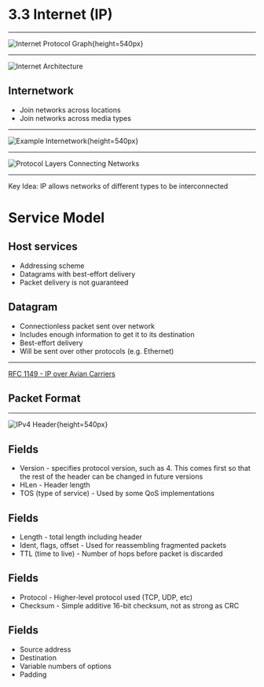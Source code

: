 3.3 Internet (IP)
=================

---

![Internet Protocol Graph](https://book.systemsapproach.org/_images/f01-14-9780123850591.png){height=540px}

---

![Internet Architecture](https://book.systemsapproach.org/_images/f01-15-9780123850591.png)

Internetwork
------------

- Join networks across locations
- Join networks across media types

---

![Example Internetwork](https://book.systemsapproach.org/_images/f03-14-9780123850591.png){height=540px}

---

![Protocol Layers Connecting Networks](https://book.systemsapproach.org/_images/f03-15-9780123850591.png)

---

Key Idea: IP allows networks of different types to be interconnected

Service Model
=============

Host services
-------------

- Addressing scheme
- Datagrams with best-effort delivery
- Packet delivery is not guaranteed

Datagram
--------

- Connectionless packet sent over network
- Includes enough information to get it to its destination
- Best-effort delivery
- Will be sent over other protocols (e.g. Ethernet)

---

[RFC 1149 - IP over Avian Carriers](https://tools.ietf.org/html/rfc1149)

Packet Format
-------------

---

![IPv4 Header](https://book.systemsapproach.org/_images/f03-16-9780123850591.png){height=540px}

Fields
------

- Version - specifies protocol version, such as 4. This comes first so that the rest of the header can be changed in future versions
- HLen - Header length
- TOS (type of service) - Used by some QoS implementations

Fields
------

- Length - total length including header
- Ident, flags, offset - Used for reassembling fragmented packets
- TTL (time to live) - Number of hops before packet is discarded

Fields
------

- Protocol - Higher-level protocol used (TCP, UDP, etc)
- Checksum - Simple additive 16-bit checksum, not as strong as CRC

Fields
------

- Source address
- Destination
- Variable numbers of options
- Padding

